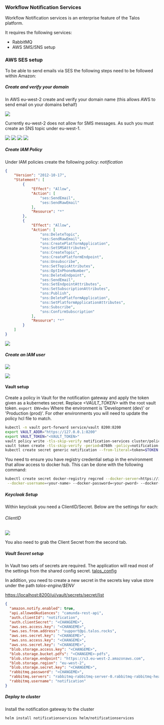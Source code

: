 ### Workflow Notification Services

Workflow Notification services is an enterprise feature of the Talos platform.

It requires the following services:
* RabbitMQ
* AWS SMS/SNS setup

 
### AWS SES setup
 
 
To be able to send emails via SES the following steps need to be followed within Amazon:
 
 
##### Create and verify your domain

In AWS eu-west-2 create and verify your domain name (this allows AWS to send email on your domains behalf)
 
![](../images/notification/ses.png)


Currently eu-west-2 does not allow for SMS messages. As such you must create an SNS topic under eu-west-1.

![](../images/notification/sns1.png)
![](../images/notification/sns2.png)
![](../images/notification/sns3.png)
![](../images/notification/sns4.png) 
 
##### Create IAM Policy
 
Under IAM policies create the following policy: *notification*

```json
{
    "Version": "2012-10-17",
    "Statement": [
        {
            "Effect": "Allow",
            "Action": [
                "ses:SendEmail",
                "ses:SendRawEmail"
            ],
            "Resource": "*"
        },
        {
            "Effect": "Allow",
            "Action": [
                "sns:DeleteTopic",
                "ses:SendRawEmail",
                "sns:CreatePlatformApplication",
                "sns:SetSMSAttributes",
                "sns:CreateTopic",
                "sns:CreatePlatformEndpoint",
                "sns:Unsubscribe",
                "sns:SetTopicAttributes",
                "sns:OptInPhoneNumber",
                "sns:DeleteEndpoint",
                "ses:SendEmail",
                "sns:SetEndpointAttributes",
                "sns:SetSubscriptionAttributes",
                "sns:Publish",
                "sns:DeletePlatformApplication",
                "sns:SetPlatformApplicationAttributes",
                "sns:Subscribe",
                "sns:ConfirmSubscription"
            ],
            "Resource": "*"
        }
    ]
}
```

![](../images/notification/policy.png)
 
 
##### Create an IAM user
 
![](../images/notification/user.png)

![](../images/notification/user2.png)



#### Vault setup

Create a policy in Vault for the notification gateway and apply the token given as a kubernetes secret. 
Replace *<VAULT_TOKEN>* with the root vault token. `export ENV=dev` Where the environment is 'Development (dev)' or 
'Production (prod)'. For other environments you will need to update the policy hcl file to match.

```bash
kubectl -n vault port-forward service/vault 8200:8200
export VAULT_ADDR="https://127.0.0.1:8200"
export VAULT_TOKEN="<VAULT_TOKEN>"
vault policy write -tls-skip-verify notification-services cluster/policies/notification-${ENV}.hcl
vault token create -tls-skip-verify -period=8760h -policy=notification-services -explicit-max-ttl=8760h
kubectl create secret generic notification --from-literal=token=$TOKEN
```


You need to ensure you have registry credential setup in the environment that allow access to docker hub. 
This can be done with the following command:

```bash
kubectl create secret docker-registry regcred --docker-server=https://index.docker.io/v1/ \
 --docker-username=<your-name> --docker-password=<your-pword> --docker-email=<your-email>
```


##### Keycloak Setup

Within keycloak you need a ClientID/Secret. Below are the settings for each:

###### ClientID

![](../images/notification/clientid.png)

You also need to grab the Client Secret from the second tab.


##### Vault Secret setup

In Vault two sets of secrets are required. The application will read most of the settings from the shared config secret.
[talos_config](talos_config.md)

In addition, you need to create a new secret in the secrets key value store under the path
*talos-engine/$ENV* 

[https://localhost:8200/ui/vault/secrets/secret/list](https://localhost:8200/ui/vault/secrets/secret/list)

```json
{
  "amazon.notify.enabled": true,
  "api.allowedAudiences": "camunda-rest-api",
  "auth.clientId": "notification",
  "auth.clientSecret": "<CHANGEME>",
  "aws.ses.access.key": "<CHANGEME>",
  "aws.ses.from.address": "support@pi.talos.rocks",
  "aws.ses.secret.key": "<CHANGEME>",
  "aws.sns.access.key": "<CHANGEME>",
  "aws.sns.secret.key": "<CHANGEME>",
  "blob.storage.access.key": "<CHANGEME>",
  "blob.storage.bucket.pdfs": "<CHANGEME>-pdfs",
  "blob.storage.endpoint": "https://s3.eu-west-2.amazonaws.com",
  "blob.storage.region": "eu-west-2",
  "blob.storage.secret.key": "<CHANGEME>",
  "rabbitmq.password": "<CHANGEME>",
  "rabbitmq.servers": "rabbitmq-rabbitmq-server-0.rabbitmq-rabbitmq-headless.rabbitmq.svc.cluster.local:5672,rabbitmq-rabbitmq-server-1.rabbitmq-rabbitmq-headless.rabbitmq.svc.cluster.local:5672,rabbitmq-rabbitmq-server-2.rabbitmq-rabbitmq-headless.rabbitmq.svc.cluster.local:5672",
  "rabbitmq.username": "notification"
}
```


##### Deploy to cluster

Install the notification gateway to the cluster

```bash
helm install notificationservices helm/notificationservices
```
